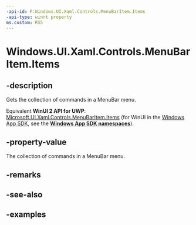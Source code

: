 ```yaml
---
-api-id: P:Windows.UI.Xaml.Controls.MenuBarItem.Items
-api-type: winrt property
ms.custom: RS5
---
```


<!-- Property syntax.
public IVector<MenuFlyoutItemBase> Items { get; }
-->

# Windows.UI.Xaml.Controls.MenuBarItem.Items

## -description

Gets the collection of commands in a MenuBar menu.

Equivalent **WinUI 2 API for UWP**: [Microsoft.UI.Xaml.Controls.MenuBarItem.Items](/windows/winui/api/microsoft.ui.xaml.controls.menubaritem.items) (for WinUI in the [Windows App SDK](/windows/apps/windows-app-sdk/), see the **[Windows App SDK namespaces](/windows/windows-app-sdk/api/winrt/)**).

## -property-value

The collection of commands in a MenuBar menu.

## -remarks

## -see-also

## -examples

